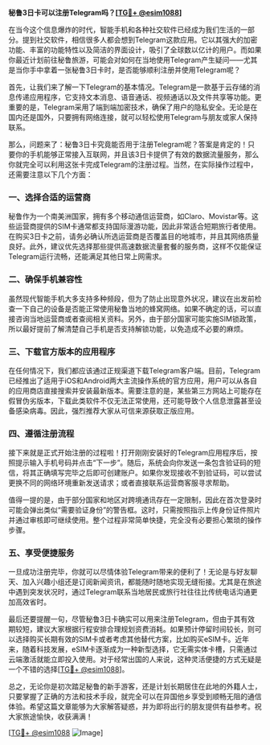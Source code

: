 **秘鲁3日卡可以注册Telegram吗？[[TG💪+ @esim1088](https://t.me/s/esim1088)]**

在当今这个信息爆炸的时代，智能手机和各种社交软件已经成为我们生活的一部分。提到社交软件，相信很多人都会想到Telegram这款应用。它以其强大的加密功能、丰富的功能特性以及简洁的界面设计，吸引了全球数以亿计的用户。而如果你最近计划前往秘鲁旅游，可能会对如何在当地使用Telegram产生疑问——尤其是当你手中拿着一张秘鲁3日卡时，是否能够顺利注册并使用Telegram呢？

首先，让我们来了解一下Telegram的基本情况。Telegram是一款基于云存储的消息传递应用程序，它支持文本消息、语音通话、视频通话以及文件共享等功能。更重要的是，Telegram采用了端到端加密技术，确保了用户的隐私安全。无论是在国内还是国外，只要拥有网络连接，就可以轻松使用Telegram与朋友或家人保持联系。

那么，问题来了：秘鲁3日卡究竟能否用于注册Telegram呢？答案是肯定的！只要你的手机能够正常接入互联网，并且该3日卡提供了有效的数据流量服务，那么你就完全可以利用这张卡完成Telegram的注册过程。当然，在实际操作过程中，还需要注意以下几个方面：

### **一、选择合适的运营商**
秘鲁作为一个南美洲国家，拥有多个移动通信运营商，如Claro、Movistar等。这些运营商提供的SIM卡通常都支持国际漫游功能，因此非常适合短期旅行者使用。在购买3日卡之前，请务必确认所选运营商是否覆盖目的地城市，并且其网络质量良好。此外，建议优先选择那些提供高速数据流量套餐的服务商，这样不仅能保证Telegram运行流畅，还能满足其他日常上网需求。

### **二、确保手机兼容性**
虽然现代智能手机大多支持多种频段，但为了防止出现意外状况，建议在出发前检查一下自己的设备是否能正常使用秘鲁当地的蜂窝网络。如果不确定的话，可以直接咨询当地运营商或者查阅相关资料。另外，由于部分国家可能实施SIM锁政策，所以最好提前了解清楚自己手机是否支持解锁功能，以免造成不必要的麻烦。

### **三、下载官方版本的应用程序**
在任何情况下，我们都应该通过正规渠道下载Telegram客户端。目前，Telegram已经推出了适用于iOS和Android两大主流操作系统的官方应用，用户可以从各自的应用商店直接搜索并安装最新版本。需要注意的是，某些第三方网站上可能存在假冒伪劣版本，下载此类软件不仅无法正常使用，还可能导致个人信息泄露甚至设备感染病毒。因此，强烈推荐大家从可信来源获取正版应用。

### **四、遵循注册流程**
接下来就是正式开始注册的过程啦！打开刚刚安装好的Telegram应用程序后，按照提示输入手机号码并点击“下一步”。随后，系统会向你发送一条包含验证码的短信，将其正确填写完毕之后即可创建账户。如果你发现接收不到验证码，可以尝试更换不同的网络环境重新发送请求；或者直接联系运营商客服寻求帮助。

值得一提的是，由于部分国家和地区对跨境通讯存在一定限制，因此在首次登录时可能会弹出类似“需要验证身份”的警告框。这时，只需按照指示上传身份证件照片并通过审核即可继续使用。整个过程非常简单快捷，完全没有必要担心繁琐的操作步骤。

### **五、享受便捷服务**
一旦成功注册完毕，你就可以尽情体验Telegram带来的便利了！无论是与好友聊天、加入兴趣小组还是订阅新闻资讯，都能随时随地实现无缝衔接。尤其是在旅途中遇到突发状况时，通过Telegram联系当地居民或旅行社往往比传统电话沟通更加高效省时。

最后还要提醒一句，尽管秘鲁3日卡确实可以用来注册Telegram，但由于其有效期较短，建议大家根据行程安排合理规划资费消耗。如果预计停留时间较长，则可以选择购买长期有效的SIM卡或者考虑其他替代方案，比如购买eSIM卡。近年来，随着科技发展，eSIM卡逐渐成为一种新型选择，它无需实体卡槽，只需通过云端激活就能立即投入使用。对于经常出国的人来说，这种灵活便捷的方式无疑是一个不错的选择[[TG💪+ @esim1088](https://t.me/s/esim1088)]。

总之，无论你是初次踏足秘鲁的新手游客，还是计划长期居住在此地的外籍人士，只要掌握了正确的方法和技术手段，就完全可以在异国他乡享受到顺畅无阻的通信体验。希望这篇文章能够为大家解答疑惑，并为即将出行的朋友提供有益参考。祝大家旅途愉快，收获满满！

[[TG💪+ @esim1088](https://t.me/s/esim1088) ![Image](https://i.postimg.cc/4NQfJmqS/Snipaste-2025-05-13-00-14-12.png)]